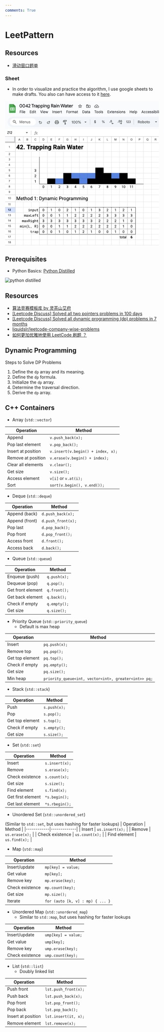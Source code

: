 ```yaml
---
comments: True
---
```


# LeetPattern

## Resources

- [滑动窗口题单](https://leetcode.cn/problems/longest-substring-with-at-most-two-distinct-characters/solutions/879777/hua-dong-chuang-kou-zhen-di-jian-dan-yi-73bii)

### Sheet

- In order to visualize and practice the algorithm, I use google sheets to make drafts. You also can have access to it [here](https://drive.google.com/drive/folders/1yxoqn6ra6Th5a_KHJRx3drcy950JPRVg?usp=drive_link).

![sheet-example](../assets/google-sheet-example.jpg)

## Prerequisites

- Python Basics: [Python Distilled](https://www.dabeaz.com/python-distilled/)

<img src="https://www.dabeaz.com/python-distilled/cover.jpg" alt="python distilled" width="200">

## Resources

- [算法竞赛模板库 by 灵茶山艾府](https://github.com/EndlessCheng/codeforces-go)
- [[Leetcode Discuss] Solved all two pointers problems in 100 days](https://leetcode.com/discuss/study-guide/1688903/solved-all-two-pointers-problems-in-100-days)
- [[Leetcode Discuss] Solved all dynamic programming (dp) problems in 7 months](https://leetcode.com/discuss/general-discussion/1000929/solved-all-dynamic-programming-dp-problems-in-7-months)
- [liquidslr/leetcode-company-wise-problems](https://github.com/liquidslr/leetcode-company-wise-problems)
- [如何更加优雅地使用 LeetCode 刷题 ？](https://leetcode.cn/circle/discuss/jPBij8/)

## Dynamic Programming

Steps to Solve DP Problems

1. Define the `dp` array and its meaning.
2. Define the `dp` formula.
3. Initialize the `dp` array.
4. Determine the traversal direction.
5. Derive the `dp` array.

## C++ Containers

- Array (`std::vector`)

| Operation          | Method                            |
| ------------------ | --------------------------------- |
| Append             | `v.push_back(x);`                 |
| Pop last element   | `v.pop_back();`                   |
| Insert at position | `v.insert(v.begin() + index, x);` |
| Remove at position | `v.erase(v.begin() + index);`     |
| Clear all elements | `v.clear();`                      |
| Get size           | `v.size();`                       |
| Access element     | `v[i]` or `v.at(i);`              |
| Sort               | `sort(v.begin(), v.end());`       |

- Deque (`std::deque`)

| Operation      | Method             |
| -------------- | ------------------ |
| Append (back)  | `d.push_back(x);`  |
| Append (front) | `d.push_front(x);` |
| Pop last       | `d.pop_back();`    |
| Pop front      | `d.pop_front();`   |
| Access front   | `d.front();`       |
| Access back    | `d.back();`        |

- Queue (`std::queue`)

| Operation         | Method       |
| ----------------- | ------------ |
| Enqueue (push)    | `q.push(x);` |
| Dequeue (pop)     | `q.pop();`   |
| Get front element | `q.front();` |
| Get back element  | `q.back();`  |
| Check if empty    | `q.empty();` |
| Get size          | `q.size();`  |

- Priority Queue (`std::priority_queue`)
  - Default is max heap

| Operation       | Method                                               |
| --------------- | ---------------------------------------------------- |
| Insert          | `pq.push(x);`                                        |
| Remove top      | `pq.pop();`                                          |
| Get top element | `pq.top();`                                          |
| Check if empty  | `pq.empty();`                                        |
| Get size        | `pq.size();`                                         |
| Min heap        | `priority_queue<int, vector<int>, greater<int>> pq;` |

- Stack (`std::stack`)

| Operation       | Method       |
| --------------- | ------------ |
| Push            | `s.push(x);` |
| Pop             | `s.pop();`   |
| Get top element | `s.top();`   |
| Check if empty  | `s.empty();` |
| Get size        | `s.size();`  |

- Set (`std::set`)

| Operation         | Method         |
| ----------------- | -------------- |
| Insert            | `s.insert(x);` |
| Remove            | `s.erase(x);`  |
| Check existence   | `s.count(x);`  |
| Get size          | `s.size();`    |
| Find element      | `s.find(x);`   |
| Get first element | `*s.begin();`  |
| Get last element  | `*s.rbegin();` |

- Unordered Set (`std::unordered_set`)

(Similar to `std::set`, but uses hashing for faster lookups)
| Operation | Method |
|------------|-------------|
| Insert | `us.insert(x);` |
| Remove | `us.erase(x);` |
| Check existence | `us.count(x);` |
| Find element | `us.find(x);` |

- Map (`std::map`)

| Operation       | Method                           |
| --------------- | -------------------------------- |
| Insert/update   | `mp[key] = value;`               |
| Get value       | `mp[key];`                       |
| Remove key      | `mp.erase(key);`                 |
| Check existence | `mp.count(key);`                 |
| Get size        | `mp.size();`                     |
| Iterate         | `for (auto [k, v] : mp) { ... }` |

- Unordered Map (`std::unordered_map`)
  - Similar to `std::map`, but uses hashing for faster lookups

| Operation       | Method              |
| --------------- | ------------------- |
| Insert/update   | `ump[key] = value;` |
| Get value       | `ump[key];`         |
| Remove key      | `ump.erase(key);`   |
| Check existence | `ump.count(key);`   |

- List (`std::list`)
  - Doubly linked list

| Operation          | Method               |
| ------------------ | -------------------- |
| Push front         | `lst.push_front(x);` |
| Push back          | `lst.push_back(x);`  |
| Pop front          | `lst.pop_front();`   |
| Pop back           | `lst.pop_back();`    |
| Insert at position | `lst.insert(it, x);` |
| Remove element     | `lst.remove(x);`     |
